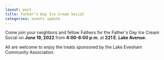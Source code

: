 ```yaml
---
layout: post
title: Father’s Day Ice Cream Social
categories: events update
---
```

Come join your neighbors and fellow Fathers for the Father's Day Ice Cream Social on **June 19, 2022** from **4:00-6:00 p.m.** at **221 E. Lake Avenue**.

All are welcome to enjoy the treats sponsored by the Lake Evesham Community Association.